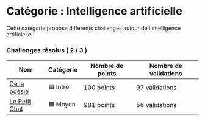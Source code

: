 # Catégorie : Intelligence artificielle

Cette catégorie propose différents challenges autour de l'intelligence artificielle.

### Challenges résolus ( 2 / 3 )

| Nom | Catégorie | Nombre de points | Nombre de validations |
| - | - | - | - |
| [De la poésie](./de%20la%20poesie/) | 🟦 Intro | 100 points | 97 validations |
| [Le Petit Chat](./le%20petit%20chat/) | 🟧 Moyen | 981 points | 56 validations |